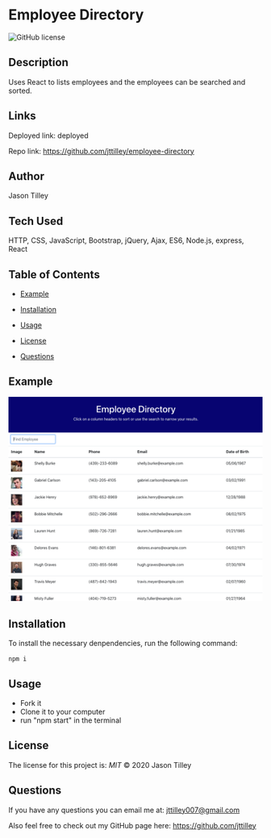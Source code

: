 # Employee Directory

![GitHub license](https://img.shields.io/badge/License-MIT-blue.svg)

## Description
Uses React to lists employees and the employees can be searched and sorted.

## Links
Deployed link: deployed

Repo link: https://github.com/jttilley/employee-directory

## Author
Jason Tilley

## Tech Used
HTTP, CSS, JavaScript, Bootstrap, jQuery, Ajax, ES6, Node.js, express, React

## Table of Contents
  * [Example](#example)
    
  * [Installation](#installation)
  
  * [Usage](#usage)
  
  * [License](#license)
  
  * [Questions](#questions)
    

## Example
![example](./public/assets/images/Screen-Shot.png)

## Installation
To install the necessary denpendencies, run the following command:
```
npm i
```

## Usage
* Fork it
* Clone it to your computer
* run "npm start" in the terminal

## License
The license for this project is: *MIT* ©  2020 Jason Tilley
  
## Questions
If you have any questions you can email me at: jttilley007@gmail.com

Also feel free to check out my GitHub page here: https://github.com/jttilley
  

